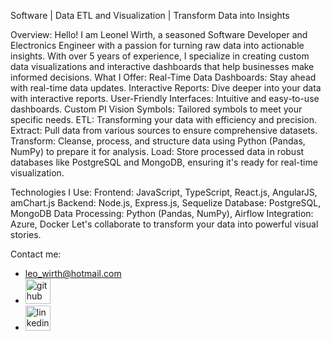 Software | Data ETL and Visualization | Transform Data into Insights

Overview:
Hello! I am Leonel Wirth, a seasoned Software Developer and
Electronics Engineer with a passion for turning raw data into
actionable insights. With over 5 years of experience, I specialize in
creating custom data visualizations and interactive dashboards that
help businesses make informed decisions.
What I Offer:
Real-Time Data Dashboards: Stay ahead with real-time data
updates.
Interactive Reports: Dive deeper into your data with interactive
reports.
User-Friendly Interfaces: Intuitive and easy-to-use dashboards.
Custom PI Vision Symbols: Tailored symbols to meet your specific
needs.
ETL: Transforming your data with efficiency and precision.
Extract: Pull data from various sources to ensure comprehensive datasets.
Transform: Cleanse, process, and structure data using Python (Pandas, NumPy) to prepare it for analysis.
Load: Store processed data in robust databases like PostgreSQL and MongoDB, ensuring it's ready for real-time visualization.

Technologies I Use:
Frontend: JavaScript, TypeScript, React.js, AngularJS, amChart.js
Backend: Node.js, Express.js, Sequelize
Database: PostgreSQL, MongoDB
Data Processing: Python (Pandas, NumPy), Airflow
Integration: Azure, Docker
Let's collaborate to transform your data into powerful visual stories.

Contact me:
* leo_wirth@hotmail.com
* [<img src='https://cdn.jsdelivr.net/npm/simple-icons@3.0.1/icons/github.svg' alt='github' height='40'>](https://github.com/LeonelWirth)  
* [<img src='https://cdn.jsdelivr.net/npm/simple-icons@3.0.1/icons/linkedin.svg' alt='linkedin' height='40'>](https://www.linkedin.com/in/leonel-wirth/)  


